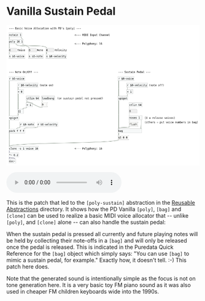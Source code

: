 Vanilla Sustain Pedal
=====================

![Screenshot](Screenshots/Main%20Patch.png?raw=true)

![Sound Demo](Demos/Sustain%20Pedal.mp3?raw=true)

This is the patch that led to the `[poly-sustain]` abstraction in the
[Reusable Abstractions](../Reusable%20Abstractions) directory. It shows how
the PD Vanilla `[poly]`, `[bag]` and `[clone]` can be used to realize a basic
MIDI voice allocator that -- unlike `[poly]`, and `[clone]` alone -- can also
handle the sustain pedal:

When the sustain pedal is pressed all currently and future playing notes will
be held by collecting their note-offs in a `[bag]` and will only be released
once the pedal is released. This is indicated in the Puredata Quick Reference
for the `[bag]` object which simply says: "You can use `[bag]` to mimic a sustain
pedal, for example." Exactly how, it doesn't tell. :-) This patch here does.

Note that the generated sound is intentionally simple as the focus is not on
tone generation here. It is a very basic toy FM piano sound as it was also used
in cheaper FM children keyboards wide into the 1990s.
